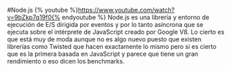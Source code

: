 #Node.js
{% youtube %}https://www.youtube.com/watch?v=9bZkp7q19f0{% endyoutube %}
Node.js es una librería y entorno de ejecución de E/S dirigida por eventos y por lo tanto asíncrona que se ejecuta sobre el intérprete de JavaScript creado por Google V8. Lo cierto es que está muy de moda aunque no es algo nuevo puesto que existen librerías como Twisted que hacen exactamente lo mismo pero si es cierto que es la primera basada en JavaScript y parece que tiene un gran rendimiento o eso dicen los benchmarks.
